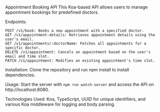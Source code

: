 Appointment Booking API
This Koa-based API allows users to manage appointment bookings for predefined doctors.

Endpoints:
```
POST /v1/book: Books a new appointment with a specified doctor.
GET /v1/appointment-details: Retrieves appointment details using the user's email.
GET /v1/appointments/:doctorName: Fetches all appointments for a specific doctor.
DELETE /v1/appointment: Cancels an appointment based on the user's email and time slot.
PATCH /v1/appointment: Modifies an existing appointment's time slot.
```
Installation:
Clone the repository and run npm install to install dependencies.

Usage:
Start the server with ```npm run watch-server``` and access the API on http://localhost:8080.

Technologies Used:
Koa, TypeScript, UUID for unique identifiers, and various Koa middleware for logging and body parsing.






